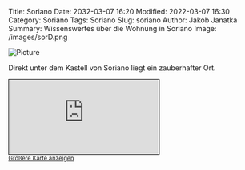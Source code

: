 Title: Soriano
Date: 2032-03-07 16:20
Modified: 2022-03-07 16:30
Category: Soriano
Tags: Soriano
Slug: soriano
Author: Jakob Janatka
Summary: Wissenswertes über die Wohnung in Soriano
Image: /images/sorD.png

![Picture]({static}/images/sorD.png)

Direkt unter dem Kastell von Soriano liegt ein zauberhafter Ort.

<div class="wrap-element">
<iframe class="wrapped-iframe" src="https://www.openstreetmap.org/export/embed.html?bbox=12.233606278896334%2C42.419031356425904%2C12.235601842403414%2C42.42035800316844&amp;layer=mapnik&amp;marker=42.41969468330571%2C12.234604060649872" style="border: 1px solid black"></iframe>
</div>
<small><a href="https://www.openstreetmap.org/?mlat=42.41969&amp;mlon=12.23460#map=19/42.41969/12.23460&amp;layers=N">Größere Karte anzeigen</a></small>